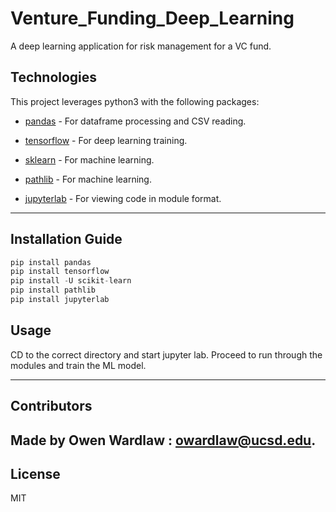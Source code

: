 # Venture_Funding_Deep_Learning

A deep learning application for risk management for a VC fund.  

## Technologies

This project leverages python3 with the following packages:


* [pandas](https://pandas.pydata.org/docs/getting_started/install.html) - For dataframe processing and CSV reading.

* [tensorflow](https://pypi.org/project/tensorflow/) - For deep learning training. 

* [sklearn](https://scikit-learn.org/stable/install.html) - For machine learning. 

* [pathlib](https://pypi.org/project/pathlib/) - For machine learning. 

* [jupyterlab](https://jupyterlab.readthedocs.io/en/stable/getting_started/installation.html) - For viewing code in module format.  

---

## Installation Guide
```python
pip install pandas 
pip install tensorflow
pip install -U scikit-learn
pip install pathlib
pip install jupyterlab

```
## Usage

CD to the correct directory and start jupyter lab. Proceed to run through the modules and train the ML model.

---

## Contributors

Made by Owen Wardlaw : owardlaw@ucsd.edu.
---

## License

MIT
